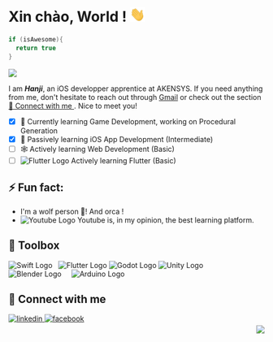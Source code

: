<h1> Xin chào, World ! <img src="https://raw.githubusercontent.com/ABSphreak/ABSphreak/master/gifs/Hi.gif" width="30px"></h1>

```java
if (isAwesome){
  return true
}
```

<img src="https://komarev.com/ghpvc/?username=hans-min&&style=flat-square" align="center" />
</div>  

I am ***Hanji***, an iOS developper apprentice at AKENSYS. If you need anything from me, don't hesitate to reach out through <a href="mailto:kaitothedraggy@gmail.com"> Gmail</a> or check out the section <a href="https://github.com/hans-min/hans-min/edit/main/README.md#-connect-with-me"> 💬 Connect with me </a>.
Nice to meet you!


- [x] 🌱 Currently learning Game Development, working on Procedural Generation 
- [x] 🍎 Passively learning iOS App Development (Intermediate) 
- [ ] :spider_web: Actively learning Web Development (Basic)
- [ ] <img src="https://cdn.worldvectorlogo.com/logos/flutter-logo.svg" alt="Flutter Logo" width="15" height="15"/>  Actively learning Flutter (Basic)

## ⚡ Fun fact:
-  I'm a wolf person 🐺! And orca !
  - <img src="https://cdn.worldvectorlogo.com/logos/youtube-3.svg" alt="Youtube Logo" width="20" height="20"/> Youtube is, in my opinion, the best learning platform.


## 🧰 Toolbox
<p>
  <img src="https://cdn.worldvectorlogo.com/logos/swift-15.svg" alt="Swift Logo" width="50" height="50"/> &nbsp;
  <img src="https://cdn.worldvectorlogo.com/logos/flutter-logo.svg" alt="Flutter Logo" width="50" height="50"/>
  <img src="https://cdn.worldvectorlogo.com/logos/godot-1.svg" alt="Godot Logo" width="80" height="80"/> 
  <img src="https://cdn.worldvectorlogo.com/logos/unity-69.svg" alt="Unity Logo" width="50" height="50"/> &nbsp; &nbsp;
  <img src="https://cdn.worldvectorlogo.com/logos/blender-2.svg" alt="Blender Logo" width="60" height="60"/> &nbsp; &nbsp;
  <img src="https://cdn.worldvectorlogo.com/logos/arduino-1.svg" alt="Arduino Logo" width="50" height="50"/> &nbsp;
</p>

## 💬 Connect with me  
<a href="https://linkedin.com/in/hans-min-4510471" target="_blank">
<img src=https://img.shields.io/badge/linkedin-%231E77B5.svg?&style=for-the-badge&logo=linkedin&logoColor=white alt=linkedin style="margin-bottom: 5px;" />
</a>
<a href="https://www.facebook.com/Hanji4510471" target="_blank">
<img src=https://img.shields.io/badge/facebook-%232E87FB.svg?&style=for-the-badge&logo=facebook&logoColor=white alt=facebook style="margin-bottom: 5px;" />
</a>  

<div align="right">
  <img src = "https://camo.githubusercontent.com/7998890254268d8ed476c9f66d3fa59d21dd354d2090036083c82af4cda2a0eb/68747470733a2f2f666f7274686562616467652e636f6d2f696d616765732f6261646765732f6275696c742d776974682d6c6f76652e737667"/>
</div>  

  

